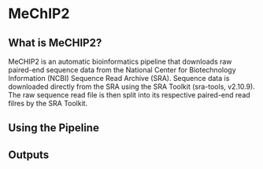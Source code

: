 # MeChIP2

## What is MeCHIP2?
MeCHIP2 is an automatic bioinformatics pipeline that downloads raw paired-end sequence data from the National Center for Biotechnology Information (NCBI) Sequence Read Archive (SRA). Sequence data is downloaded directly from the SRA using the SRA Toolkit (sra-tools, v2.10.9). The raw sequence read file is then split into its respective paired-end read filres by the SRA Toolkit. 

## Using the Pipeline

## Outputs
